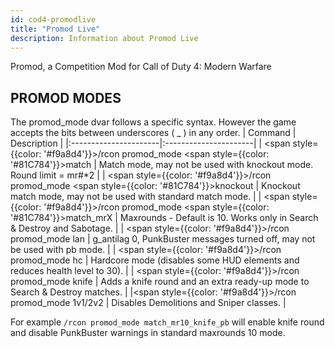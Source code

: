 ```yaml
---
id: cod4-promodlive
title: "Promod Live"
description: Information about Promod Live
---
```


Promod, a Competition Mod for Call of Duty 4: Modern Warfare

## PROMOD MODES

The promod_mode dvar follows a specific syntax. However the game accepts the bits between underscores ( _ ) in any order.
| Command               | Description           |
|:----------------------|:----------------------|
| <span style={{color: '#f9a8d4'}}>/rcon promod_mode</span> <span style={{color: '#81C784'}}>match</span> | Match mode, may not be used with knockout mode. Round limit = mr#*2 |
| <span style={{color: '#f9a8d4'}}>/rcon promod_mode</span> <span style={{color: '#81C784'}}>knockout</span> | Knockout match mode, may not be used with standard match mode. |
| <span style={{color: '#f9a8d4'}}>/rcon promod_mode</span> <span style={{color: '#81C784'}}>match_mrX</span> | Maxrounds - Default is 10. Works only in Search & Destroy and Sabotage. |
| <span style={{color: '#f9a8d4'}}>/rcon promod_mode</span> lan | g_antilag 0, PunkBuster messages turned off, may not be used with pb mode. |
| <span style={{color: '#f9a8d4'}}>/rcon promod_mode</span> hc | Hardcore mode (disables some HUD elements and reduces health level to 30). |
| <span style={{color: '#f9a8d4'}}>/rcon promod_mode</span> knife | Adds a knife round and an extra ready-up mode to Search & Destroy matches. |
|<span style={{color: '#f9a8d4'}}>/rcon promod_mode</span> 1v1/2v2 | Disables Demolitions and Sniper classes. |


For example `/rcon promod_mode match_mr10_knife_pb` will enable knife round and disable PunkBuster warnings in standard maxrounds 10 mode.
